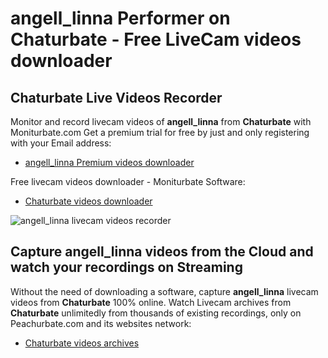 # angell_linna Performer on Chaturbate - Free LiveCam videos downloader

## Chaturbate Live Videos Recorder

Monitor and record livecam videos of **angell_linna** from **Chaturbate** with Moniturbate.com
Get a premium trial for free by just and only registering with your Email address:
* [angell_linna Premium videos downloader](https://moniturbate.com/request-demo-licence-key.html)

Free livecam videos downloader - Moniturbate Software:
* [Chaturbate videos downloader](https://moniturbate.com/moniturbate-download-software.html)

![angell_linna livecam videos recorder](https://peachurnet.com/templates/moniturbate-software.png)


## Capture angell_linna videos from the Cloud and watch your recordings on Streaming

Without the need of downloading a software, capture **angell_linna** livecam videos from **Chaturbate** 100% online.
Watch Livecam archives from **Chaturbate** unlimitedly from thousands of existing recordings, only on Peachurbate.com and its websites network:
* [Chaturbate videos archives](https://peachurnet.com/)